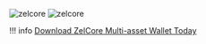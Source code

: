 ![zelcore](/img/ZelCore/Zelcore_summary.png)
![zelcore](/img/ZelCore/Zelcore_mobile_summary.png)

!!! info 
    [Download ZelCore Multi-asset Wallet Today](https://zel.network/project/zelcore/)